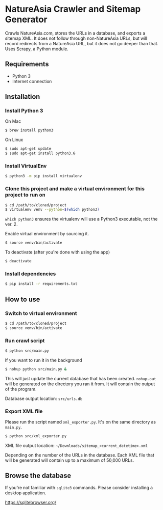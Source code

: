 # NatureAsia Crawler and Sitemap Generator

Crawls NatureAsia.com, stores the URLs in a database, and exports a sitemap XML.
It does not follow through non-NatureAsia URLs, but will record redirects from a NatureAsia URL,
but it does not go deeper than that.
Uses Scrapy, a Python module.

## Requirements
- Python 3
- Internet connection

## Installation

### Install Python 3
On Mac
```bash
$ brew install python3
```
On Linux
```bash
$ sudo apt-get update
$ sudo apt-get install python3.6
```

### Install VirtualEnv
```bash
$ python3 -m pip install virtualenv
```

### Clone this project and make a virtual environment for this project to run on
```bash
$ cd /path/to/cloned/project
$ virtualenv venv --python=$(which python3)
```
`which python3` ensures the virtualenv will use a Python3 executable, not the ver. 2.

Enable virtual environment by sourcing it.
```bash
$ source venv/bin/activate
```
To deactivate (after you're done with using the app)
```bash
$ deactivate
```

### Install dependencies

```bash
$ pip install -r requirements.txt
```


## How to use
### Switch to virtual environment
```bash
$ cd /path/to/cloned/project
$ source venv/bin/activate
```
### Run crawl script
```bash
$ python src/main.py
```
If you want to run it in the background
```bash
$ nohup python src/main.py &
```
This will just update the current database that has been created.
`nohup.out` will be generated on the directory you ran it from.
It will contain the output of the program.

Database output location:
`src/urls.db`

### Export XML file
Please run the script named `xml_exporter.py`.
It's on the same directory as `main.py`.

```bash
$ python src/xml_exporter.py
```

XML file output location:
`~/Downloads/sitemap_<current_datetime>.xml`

Depending on the number of the URLs in the database. Each XML file that will be generated will contain up to a maximum of 50,000 URLs.


## Browse the database
If you're not familiar with `sqlite3` commands. Please consider installing a desktop application.

https://sqlitebrowser.org/
